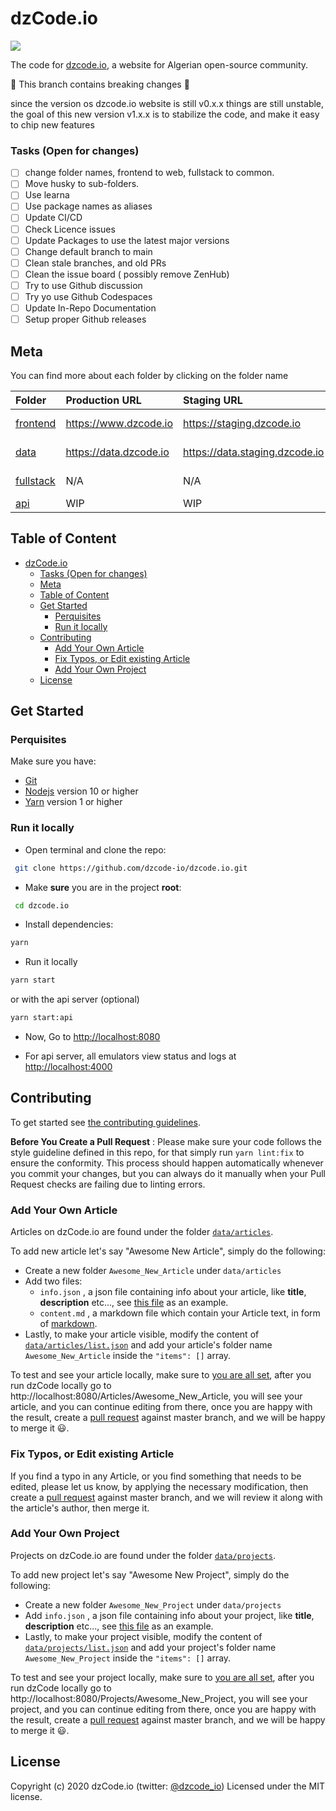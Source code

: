 # dzCode.io

[<img src="http://img.shields.io/badge/Join%20us%20on%20Slack-@dzCode.io-yellow.svg?logo=slack">](https://join.slack.com/t/dzcode/shared_invite/zt-ek9kscb7-m8z_~cBjX79l~uchuABPFQ)

The code for [dzcode.io](https://dzcode.io), a website for Algerian open-source community.

🚧 This branch contains breaking changes 🚧

since the version os dzcode.io website is still v0.x.x things are still unstable, the goal of this new version v1.x.x is to stabilize the code, and make it easy to chip new features

### Tasks (Open for changes)

- [ ] change folder names, frontend to web, fullstack to common.
- [ ] Move husky to sub-folders.
- [ ] Use learna
- [ ] Use package names as aliases
- [ ] Update CI/CD
- [ ] Check Licence issues
- [ ] Update Packages to use the latest major versions
- [ ] Change default branch to main
- [ ] Clean stale branches, and old PRs
- [ ] Clean the issue board ( possibly remove ZenHub)
- [ ] Try to use Github discussion
- [ ] Try yo use Github Codespaces
- [ ] Update In-Repo Documentation
- [ ] Setup proper Github releases

## Meta

You can find more about each folder by clicking on the folder name

| Folder                   | Production URL         | Staging URL                    | Coverage                                                                                                                          |
| :----------------------- | :--------------------- | :----------------------------- | :-------------------------------------------------------------------------------------------------------------------------------- |
| [frontend](./frontend)   | https://www.dzcode.io  | https://staging.dzcode.io      | [![codecov](https://codecov.io/gh/dzcode-io/dzcode.io/graph/badge.svg?flag=frontend)](https://codecov.io/gh/dzcode-io/dzcode.io)  |
| [data](./data)           | https://data.dzcode.io | https://data.staging.dzcode.io | [![codecov](https://codecov.io/gh/dzcode-io/dzcode.io/graph/badge.svg?flag=data)](https://codecov.io/gh/dzcode-io/dzcode.io)      |
| [fullstack](./fullstack) | N/A                    | N/A                            | [![codecov](https://codecov.io/gh/dzcode-io/dzcode.io/graph/badge.svg?flag=fullstack)](https://codecov.io/gh/dzcode-io/dzcode.io) |
| [api](./api)             | WIP                    | WIP                            | WIP                                                                                                                               |

## Table of Content

- [dzCode.io](#dzcodeio)
    - [Tasks (Open for changes)](#tasks-open-for-changes)
  - [Meta](#meta)
  - [Table of Content](#table-of-content)
  - [Get Started](#get-started)
    - [Perquisites](#perquisites)
    - [Run it locally](#run-it-locally)
  - [Contributing](#contributing)
    - [Add Your Own Article](#add-your-own-article)
    - [Fix Typos, or Edit existing Article](#fix-typos-or-edit-existing-article)
    - [Add Your Own Project](#add-your-own-project)
  - [License](#license)

## Get Started

### Perquisites

Make sure you have:

- [Git](https://git-scm.com/)
- [Nodejs](https://nodejs.org/) version 10 or higher
- [Yarn](https://yarnpkg.com/) version 1 or higher

### Run it locally

- Open terminal and clone the repo:

```sh
 git clone https://github.com/dzcode-io/dzcode.io.git
```

- Make **sure** you are in the project **root**:

```sh
 cd dzcode.io
```

- Install dependencies:

```sh
yarn
```

- Run it locally

```sh
yarn start
```

or with the api server (optional)

```sh
yarn start:api
```

- Now, Go to <http://localhost:8080>

- For api server, all emulators view status and logs at <http://localhost:4000>

## Contributing

To get started see [the contributing guidelines](https://github.com/dzcode-io/dzcode.io/blob/master/.github/CONTRIBUTING.md).

**Before You Create a Pull Request** :
Please make sure your code follows the style guideline defined in this repo, for that simply run `yarn lint:fix` to ensure the conformity. This process should happen automatically whenever you commit your changes, but you can always do it manually when your Pull Request checks are failing due to linting errors.

### Add Your Own Article

Articles on dzCode.io are found under the folder [`data/articles`](https://github.com/dzcode-io/dzcode.io/tree/master/data/articles).

To add new article let's say "Awesome New Article", simply do the following:

- Create a new folder `Awesome_New_Article` under `data/articles`
- Add two files:
  - `info.json` , a json file containing info about your article, like **title**, **description** etc..., see [this file](https://github.com/dzcode-io/dzcode.io/blob/master/data/articles/Welcome_to_dzCode/info.json) as an example.
  - `content.md` , a markdown file which contain your Article text, in form of [markdown](https://www.markdownguide.org/).
- Lastly, to make your article visible, modify the content of [`data/articles/list.json`](https://github.com/dzcode-io/dzcode.io/blob/master/data/articles/list.json) and add your article's folder name `Awesome_New_Article` inside the `"items": []` array.

To test and see your article locally, make sure to [you are all set](#get-started), after you run dzCode locally go to http://localhost:8080/Articles/Awesome_New_Article, you will see your article, and you can continue editing from there, once you are happy with the result, create a [pull request](https://docs.github.com/en/github/collaborating-with-issues-and-pull-requests/about-pull-requests) against master branch, and we will be happy to merge it 😃.

### Fix Typos, or Edit existing Article

If you find a typo in any Article, or you find something that needs to be edited, please let us know, by applying the necessary modification, then create a [pull request](https://docs.github.com/en/github/collaborating-with-issues-and-pull-requests/about-pull-requests) against master branch, and we will review it along with the article's author, then merge it.

### Add Your Own Project

Projects on dzCode.io are found under the folder [`data/projects`](https://github.com/dzcode-io/dzcode.io/tree/master/data/projects).

To add new project let's say "Awesome New Project", simply do the following:

- Create a new folder `Awesome_New_Project` under `data/projects`
- Add `info.json` , a json file containing info about your project, like **title**, **description** etc..., see [this file](https://github.com/dzcode-io/dzcode.io/tree/master/data/projects/Project_1/info.json) as an example.
- Lastly, to make your project visible, modify the content of [`data/projects/list.json`](https://github.com/dzcode-io/dzcode.io/blob/master/data/projects/list.json) and add your project's folder name `Awesome_New_Project` inside the `"items": []` array.

To test and see your project locally, make sure to [you are all set](#get-started), after you run dzCode locally go to http://localhost:8080/Projects/Awesome_New_Project, you will see your project, and you can continue editing from there, once you are happy with the result, create a [pull request](https://docs.github.com/en/github/collaborating-with-issues-and-pull-requests/about-pull-requests) against master branch, and we will be happy to merge it 😃.

## License

Copyright (c) 2020 dzCode.io (twitter: [@dzcode_io](https://twitter.com/dzcode_io)) Licensed under the MIT license.
